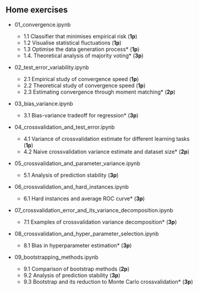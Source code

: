 ## Home exercises

* 01\_convergence.ipynb
  * 1.1 Classifier that minimises empirical risk (**1p**) 
  * 1.2 Visualise statistical fluctuations (**1p**)
  * 1.3 Optimise the data generation process* (**1p**)
  * 1.4. Theoretical analysis of majority voting* (**3p**)

* 02\_test\_error\_variability.ipynb
  * 2.1 Empirical study of convergence speed (**1p**)
  * 2.2 Theoretical study of convergence speed (**1p**)
  * 2.3 Estimating convergence through moment matching* (**2p**) 

* 03\_bias\_variance.ipynb
  * 3.1 Bias-variance tradeoff for regression* (**3p**)

* 04\_crossvalidation\_and\_test\_error.ipynb
  * 4.1 Variance of crossvalidation estimate for different learning tasks (**1p**)
  * 4.2 Naive crossvalidation variance estimate and dataset size* (**2p**)

* 05\_crossvalidation\_and\_parameter\_variance.ipynb
  * 5.1 Analysis of prediction stability (**3p**)

* 06\_crossvalidation\_and\_hard\_instances.ipynb 
  * 6.1 Hard instances and average ROC curve* (**3p**)

* 07\_crossvalidation\_error\_and\_its\_variance\_decomposition.ipynb 
  * 7.1 Examples of crossvalidation variance decomposition* (**3p**)
   
* 08\_crossvalidation\_and\_hyper\_parameter\_selection.ipynb
  * 8.1 Bias in hyperparameter estimation* (**3p**) 

* 09\_bootstrapping\_methods.ipynb
  * 9.1 Comparison of bootstrap methods (**2p**)
  * 9.2 Analysis of prediction stability (**3p**)
  * 9.3 Bootstrap and its reduction to Monte Carlo crossvalidation* (**3p**)       
  


